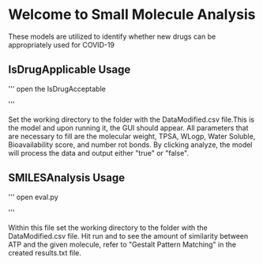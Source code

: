 # Welcome to Small Molecule Analysis

These models are utilized to identify whether new drugs can be appropriately used for COVID-19

## IsDrugApplicable Usage

'''
open the IsDrugAcceptable

'''

Set the working directory to the folder with the DataModified.csv file.This is the model and upon running it, the GUI should appear. All parameters that are necessary to fill are the molecular weight, TPSA, WLogp, Water Soluble, Bioavailability score, and number rot bonds. By clicking analyze, the model will process the data and output either "true" or "false".

## SMILESAnalysis Usage

'''
open eval.py

'''

Within this file set the working directory to the folder with the DataModified.csv file. Hit run and to see the amount of similarity between ATP and the given molecule, refer to "Gestalt Pattern Matching" in the created results.txt file.
